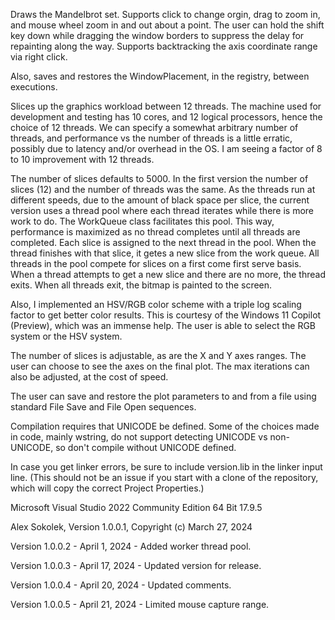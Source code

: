 Draws the Mandelbrot set. Supports click to change orgin, drag
to zoom in, and mouse wheel zoom in and out about a point. The
user can hold the shift key down while dragging the window
borders to suppress the delay for repainting along the way.
Supports backtracking the axis coordinate range via right click.

Also, saves and restores the WindowPlacement, in the registry,
between executions.

Slices up the graphics workload between 12 threads. The machine
used for development and testing has 10 cores, and 12 logical
processors, hence the choice of 12 threads. We can specify a
somewhat arbitrary number of threads, and performance vs the
number of threads is a little erratic, possibly due to latency
and/or overhead in the OS. I am seeing a factor of 8 to 10
improvement with 12 threads.

The number of slices defaults to 5000. In the first version
the number of slices (12) and the number of threads was the
same. As the threads run at different speeds, due to the
amount of black space per slice, the current version uses a
thread pool where each thread iterates while there is more
work to do. The WorkQueue class facilitates this pool. This
way, performance is maximized as no thread completes until
all threads are completed. Each slice is assigned to the
next thread in the pool. When the thread finishes with that
slice, it getes a new slice from the work queue. All threads
in the pool compete for slices on a first come first serve
basis. When a thread attempts to get a new slice and there
are no more, the thread exits. When all threads exit, the
bitmap is painted to the screen.
 
Also, I implemented an HSV/RGB color scheme with a triple log
scaling factor to get better color results. This is courtesy
of the Windows 11 Copilot (Preview), which was an immense help.
The user is able to select the RGB system or the HSV system.

The number of slices is adjustable, as are the X and Y axes
ranges. The user can choose to see the axes on the final plot.
The max iterations can also be adjusted, at the cost of speed.

The user can save and restore the plot parameters to and from
a file using standard File Save and File Open sequences.

Compilation requires that UNICODE be defined. Some of the
choices made in code, mainly wstring, do not support detecting
UNICODE vs non-UNICODE, so don't compile without UNICODE defined.

In case you get linker errors, be sure to include version.lib
in the linker input line. (This should not be an issue if you
start with a clone of the repository, which will copy the
correct Project Properties.)
 
Microsoft Visual Studio 2022 Community Edition 64 Bit 17.9.5

Alex Sokolek, Version 1.0.0.1, Copyright (c) March 27, 2024
 
Version 1.0.0.2 - April 1, 2024 - Added worker thread pool.

Version 1.0.0.3 - April 17, 2024 - Updated version for release.

Version 1.0.0.4 - April 20, 2024 - Updated comments.

Version 1.0.0.5 - April 21, 2024 - Limited mouse capture range.
